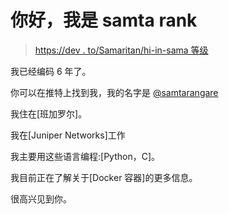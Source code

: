 # 你好，我是 samta rank

> [https://dev . to/Samaritan/hi-in-sama 等级](https://dev.to/samtarangare/hi-im-samta-rangare)

我已经编码 6 年了。

你可以在推特上找到我，我的名字是 [@samtarangare](https://twitter.com/samtarangare)

我住在[班加罗尔]。

我在[Juniper Networks]工作

我主要用这些语言编程:[Python，C]。

我目前正在了解关于[Docker 容器]的更多信息。

很高兴见到你。